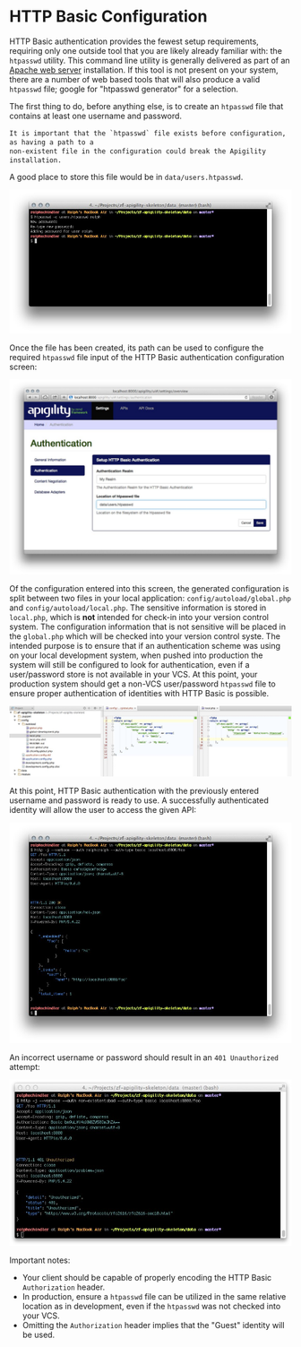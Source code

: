 HTTP Basic Configuration
========================

HTTP Basic authentication provides the fewest setup requirements, requiring only one outside tool
that you are likely already familiar with: the `htpasswd` utility.  This command line utility is
generally delivered as part of an [Apache web server](http://httpd.apache.org/) installation. If
this tool is not present on your system, there are a number of web based tools that will also
produce a valid `htpasswd` file; google for "htpasswd generator" for a selection.

The first thing to do, before anything else, is to create an `htpasswd` file that contains at least 
one username and password. 

    It is important that the `htpasswd` file exists before configuration, as having a path to a
    non-existent file in the configuration could break the Apigility installation.

A good place to store this file would be in `data/users.htpasswd`.

![Create an htpasswd file](/asset/apigility-documentation/img/auth-authentication-http-basic-htpasswd-create-file.jpg)

Once the file has been created, its path can be used to configure the required `htpasswd` file input 
of the HTTP Basic authentication configuration screen:

![Create an HTTP Basic authentication adapter](/asset/apigility-documentation/img/auth-authentication-http-basic-ui-settings.jpg)

Of the configuration entered into this screen, the generated configuration is split between two
files in your local application: `config/autoload/global.php` and `config/autoload/local.php`.  The
sensitive information is stored in `local.php`, which is **not** intended for check-in into your
version control system.  The configuration information that is not sensitive will be placed in the
`global.php` which will be checked into your version control syste. The intended purpose is to
ensure that if an authentication scheme was using on your local development system, when pushed into
production the system will still be configured to look for authentication, even if a user/password
store is not available in your VCS.  At this point, your production system should get a non-VCS
user/password `htpasswd` file to ensure proper authentication of identities with HTTP Basic is
possible.

![HTTP Basic configuration](/asset/apigility-documentation/img/auth-authentication-http-basic-code.jpg)

At this point, HTTP Basic authentication with the previously entered username and password is ready 
to use. A successfully authenticated identity will allow the user to access the given API:

![HTTP Basic successful authentication](/asset/apigility-documentation/img/auth-authentication-http-basic-httpie-success.jpg)

An incorrect username or password should result in an `401 Unauthorized` attempt:

![HTTP Basic authentication failure](/asset/apigility-documentation/img/auth-authentication-http-basic-httpie-failure.jpg)

Important notes:

- Your client should be capable of properly encoding the HTTP Basic `Authorization` header.
- In production, ensure a `htpasswd` file can be utilized in the same relative location as in 
  development, even if the `htpasswd` was not checked into your VCS.
- Omitting the `Authorization` header implies that the "Guest" identity will be used.
